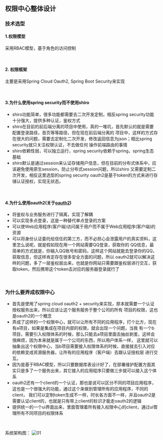 ## 权限中心整体设计
### 技术选型
#### 1.权限模型
采用RBAC模型，基于角色的访问控制

<br/>

#### 2. 权限框架
主要是采用Spring Cloud Oauth2, Spring Boot Security来实现

<br/>

#### 3.为什么使用spring security而不使用shiro
- shiro功能简单，很多功能都需要去二次开发定制，相反spring security功能十分强大，提供多种认证，鉴权方式
- shiro在目前的前后端分离的项目中使用，真的一堆坑，首先默认的就是需要配置登录路径，首页等等路径，但在现在前后端分离的
项目中，这样的方式存在很大的问题，需要去定制化二次开发，修改返回信息为json；相比spring security就只关注权限认证，不去做任何
操作前端路由的事情
- shiro依赖性弱，可以独立运行，spring security依赖于spring，spring生态基础
- shiro默认是通过session来认证存储用户信息，但在目前的分布式体系中，应该避免使用原生session，防止分布式session问题，所以shiro
又需要定制二次开发，相反这里选型的spring security oauth2是基于token的方式来进行存储认证授权，实现无状态。

<br/>

#### 4.为什么使用oauth2(关于[oauth2](http://www.ruanyifeng.com/blog/2019/04/oauth_design.html))
- 将鉴权与业务服务进行了隔离，实现了解耦
- 可以实现多点登录，这是一种替代单点登录的方案
- 可以使Web应用程序(客户端)访问属于用户而不属于Web应用程序(客户端)的资源
- 可以将身份认证委托给信任的第三方，而不必担心会泄露用户的真实资料，这里怎么说呢，就是假如现在用一个网站需要QQ登录，获取你的
QQ信息，最简单的方式就是，你输入QQ账号和密码，这样这个网站就能去登录你的QQ，获取信息，但这样肯定存在很多安全方面的问题，所以
oauth2就可以解决这样的问题，多了一层鉴权层出来，也就是你网站只需要跟鉴权层进行交互，获取token，然后携带这个token去对应的服务器登录就行了


<br/>

### 为什么要弄成权限中心
- 首先是使用了spring cloud oauth2 + security来实现，原本就需要一个认证授权服务出来，所以应该让这个服务服务于整个公司的所有
项目的权限，这也是oauth2的一个概念
- 弄成了这样的一个权限中心，就可以让所有不同的应用程序，打个比方，现在有a项目，如果是集成在项目内部的权限，就会出现一个问题，当我
有一个b项目，需要引入权限体系的时候，那么只能去a项目里面去抽丝剥茧，这样会很麻烦，因为本来就是属于一个公司的东西，所以用户体系一样，
这里就可以抽象出这个权限中心，当b项目需要接入权限体系的时候，直接就去引入对应的依赖变成资源服务器，让所有的应用程序（客户端）去跟认证授权层
进行交互。
- 因为是基于RBAC模型，所以只要数据库表设计好了，在部署维护配置方面其实只是多了一个服务出来，其它接入的应用程序只要做三步就可以接入这个体系
- oauth2还有一个client的一个认证，那也是说可以区分不同的项目应用程序，这也是一个很强大的功能，通过这个来做到管理所有的应用程序，不同的client，
我们可以定制token生成不一样，时长各方面不一样，并且oauth2是需要认证client的，也就是只有带上client的标识才能走oauth2的逻辑
- 提供统一的一个ui界面出来，里面管理着所有接入权限中心的client，通过ui管理所有不同项目的权限体系

<br/>

系统架构图：
![01](/images/系统架构图.png)
